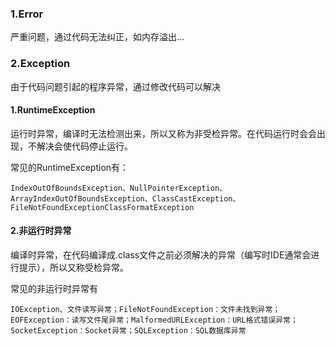 ### 1.Error

严重问题，通过代码无法纠正，如内存溢出...



### 2.Exception

由于代码问题引起的程序异常，通过修改代码可以解决



#### 1.RuntimeException

运行时异常，编译时无法检测出来，所以又称为非受检异常。在代码运行时会会出现，不解决会使代码停止运行。

常见的RuntimeException有：

`IndexOutOfBoundsException、NullPointerException、ArrayIndexOutOfBoundsException、ClassCastException、FileNotFoundExceptionClassFormatException`

#### 2.非运行时异常

编译时异常，在代码编译成.class文件之前必须解决的异常（编写时IDE通常会进行提示），所以又称受检异常。

常见的非运行时异常有

`IOException、文件读写异常；FileNotFoundException：文件未找到异常；EOFException：读写文件尾异常；MalformedURLException：URL格式错误异常；SocketException：Socket异常；SQLException：SQL数据库异常`